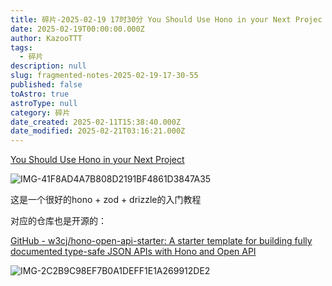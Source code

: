 ```yaml
---
title: 碎片-2025-02-19 17时30分 You Should Use Hono in your Next Projec
date: 2025-02-19T00:00:00.000Z
author: KazooTTT
tags:
  - 碎片
description: null
slug: fragmented-notes-2025-02-19-17-30-55
published: false
toAstro: true
astroType: null
category: 碎片
date_created: 2025-02-11T15:38:40.000Z
date_modified: 2025-02-21T03:16:21.000Z
---
```


[You Should Use Hono in your Next Project](<https://www.youtube.com/watch?v=sYZW8TK2IV4>)

![IMG-41F8AD4A7B808D2191BF4861D3847A35](/mdImages/IMG-41F8AD4A7B808D2191BF4861D3847A35.png)

这是一个很好的hono + zod + drizzle的入门教程  

对应的仓库也是开源的：

[GitHub - w3cj/hono-open-api-starter: A starter template for building fully documented type-safe JSON APIs with Hono and Open API](<https://github.com/w3cj/hono-open-api-starter>)

![IMG-2C2B9C98EF7B0A1DEFF1E1A269912DE2](/mdImages/IMG-2C2B9C98EF7B0A1DEFF1E1A269912DE2.png)
